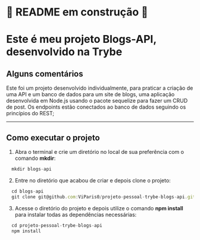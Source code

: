 # 🚧 README em construção 🚧

# Este é meu projeto Blogs-API, desenvolvido na Trybe

## Alguns comentários

Este foi um projeto desenvolvido individualmente, para praticar a criação de uma API e um banco de dados para um site de blogs, uma aplicação desenvolvida em Node.js usando o pacote sequelize para fazer um CRUD de post.  Os endpoints estão conectados ao banco de dados seguindo os princípios do REST; 

---

## Como executar o projeto

1. Abra o terminal e crie um diretório no local de sua preferência com o comando **mkdir**:
```javascript
  mkdir blogs-api
```

2. Entre no diretório que acabou de criar e depois clone o projeto:
```javascript
  cd blogs-api
  git clone git@github.com:ViParis0/projeto-pessoal-trybe-blogs-api.git
```

3. Acesse o diretório do projeto e depois utilize o comando **npm install** para instalar todas as dependências necessárias:
```javascript
  cd projeto-pessoal-trybe-blogs-api
  npm install
```
